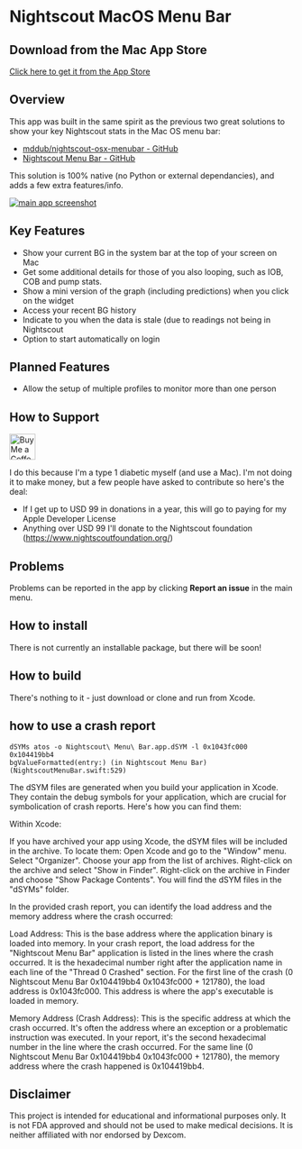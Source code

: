 # Nightscout MacOS Menu Bar

## Download from the Mac App Store
[Click here to get it from the App Store](https://apps.apple.com/au/app/nightscout-menu-bar/id1639776072?mt=12)

## Overview

This app was built in the same spirit as the previous two great solutions to show your key Nightscout stats in the Mac OS menu bar:
* [mddub/nightscout-osx-menubar - GitHub](https://github.com/mddub/nightscout-osx-menubar)
* [Nightscout Menu Bar - GitHub](https://github.com/mpangburn/NightscoutMenuBar)

This solution is 100% native (no Python or external dependancies), and adds a few extra features/info.

[![main app screenshot](/assets/screenshot_opened_small.png)](/assets/screenshot_opened.png)

## Key Features
* Show your current BG in the system bar at the top of your screen on Mac
* Get some additional details for those of you also looping, such as IOB, COB and pump stats.
* Show a mini version of the graph (including predictions) when you click on the widget
* Access your recent BG history
* Indicate to you when the data is stale (due to readings not being in Nightscout
* Option to start automatically on login

## Planned Features
* Allow the setup of multiple profiles to monitor more than one person


## How to Support
<a href="https://ko-fi.com/adamdinneen" target="_blank">
    <img src="https://az743702.vo.msecnd.net/cdn/kofi3.png?v=0" alt="Buy Me a Coffee at ko-fi.com" height="46">
</a>

I do this because I'm a type 1 diabetic myself (and use a Mac). I'm not doing it to make money, but a few people have asked to contribute so here's the deal:
* If I get up to USD 99 in donations in a year, this will go to paying for my Apple Developer License
* Anything over USD 99 I'll donate to the Nightscout foundation (https://www.nightscoutfoundation.org/)

## Problems
Problems can be reported in the app by clicking **Report an issue** in the main menu.

## How to install
There is not currently an installable package, but there will be soon!

## How to build
There's nothing to it - just download or clone and run from Xcode.

## how to use a crash report
```
dSYMs atos -o Nightscout\ Menu\ Bar.app.dSYM -l 0x1043fc000 0x104419bb4
bgValueFormatted(entry:) (in Nightscout Menu Bar) (NightscoutMenuBar.swift:529)
```

The dSYM files are generated when you build your application in Xcode. They contain the debug symbols for your application, which are crucial for symbolication of crash reports. Here's how you can find them:

Within Xcode:

If you have archived your app using Xcode, the dSYM files will be included in the archive. To locate them:
Open Xcode and go to the "Window" menu.
Select "Organizer".
Choose your app from the list of archives.
Right-click on the archive and select "Show in Finder".
Right-click on the archive in Finder and choose "Show Package Contents".
You will find the dSYM files in the "dSYMs" folder.

In the provided crash report, you can identify the load address and the memory address where the crash occurred:

Load Address: This is the base address where the application binary is loaded into memory. In your crash report, the load address for the "Nightscout Menu Bar" application is listed in the lines where the crash occurred. It is the hexadecimal number right after the application name in each line of the "Thread 0 Crashed" section. For the first line of the crash (0 Nightscout Menu Bar 0x104419bb4 0x1043fc000 + 121780), the load address is 0x1043fc000. This address is where the app's executable is loaded in memory.

Memory Address (Crash Address): This is the specific address at which the crash occurred. It's often the address where an exception or a problematic instruction was executed. In your report, it's the second hexadecimal number in the line where the crash occurred. For the same line (0 Nightscout Menu Bar 0x104419bb4 0x1043fc000 + 121780), the memory address where the crash happened is 0x104419bb4.

## Disclaimer
This project is intended for educational and informational purposes only. It is not FDA approved and should not be used to make medical decisions. It is neither affiliated with nor endorsed by Dexcom.
